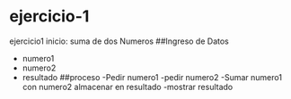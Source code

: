 # ejercicio-1
ejercicio1
inicio: suma de dos Numeros
##Ingreso de Datos
- numero1
- numero2
- resultado
##proceso
-Pedir numero1
-pedir numero2
-Sumar numero1 con numero2 almacenar en resultado
-mostrar resultado